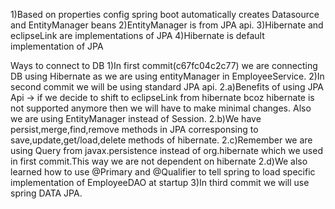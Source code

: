 1)Based on properties config spring boot automatically creates Datasource and EntityManager beans
2)EntityManager is from JPA api.
3)Hibernate and eclipseLink are implementations of JPA
4)Hibernate is default implementation of JPA


Ways to connect to DB
1)In first commit(c67fc04c2c77) we are connecting DB using Hibernate as we are using entityManager in EmployeeService.
2)In second commit we will be using standard JPA api.
	2.a)Benefits of using JPA Api -> if we decide to shift to eclipseLink from hibernate bcoz hibernate is not supported anymore then we will have to make minimal changes. Also we are using EntityManager instead of Session.
	2.b)We have persist,merge,find,remove methods in JPA corresponsing to save,update,get/load,delete methods of hibernate.
	2.c)Remember we are using Query from javax.persistence instead of org.hibernate which we used in first commit.This way we are not dependent on hibernate
	2.d)We also learned how to use @Primary and @Qualifier to tell spring to load specific implementation of EmployeeDAO at startup
3)In third commit we will use spring DATA JPA.
